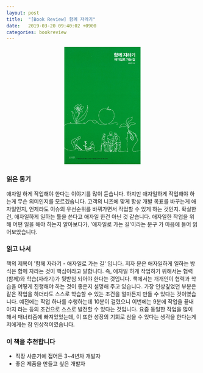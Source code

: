 ```yaml
---
layout: post
title:  "[Book Review] 함께 자라기"
date:   2019-03-20 09:40:02 +0900
categories: bookreview
---
```

<center>
<img src="/assets/postImages/20190320/BookReview1.jpg" alt="함께 자라기" width="200"/>
</center>

### 읽은 동기
애자일 하게 작업해야 한다는 이야기를 많이 듣습니다. 하지만 애자일하게 작업해야 하는게 무슨 의미인지를 모르겠습니다. 고객의 니즈에 맞게 항상 개발 목표를 바꾸는게 애자일인지, 언제라도 이슈의 우선순위를 바꿔가면서 작업할 수 있게 하는 것인지. 확실한건, 애자일하게 일하는 툴을 쓴다고 애자일 한건 아닌 것 같습니다. 애자일한 작업을 위해 어떤 일을 해야 하는지 알아보다가, '애자일로 가는 길'이라는 문구 가 마음에 들어 읽어보았습니다.

### 읽고 나서
책의 제목이 '함께 자라기 - 애자일로 가는 길' 입니다. 저자 분은 애자일하게 일하는 방식은 함께 자라는 것이 핵심이라고 말합니다. 즉, 애자일 하게 작업하기 위해서는 협력(함께)와 학습(자라기)가 뒷받침 되어야 한다는 것입니다. 책에서는 개개인이 협력과 학습을 어떻게 진행해야 하는 것이 좋은지 설명해 주고 있습니다. 가장 인상깊었던 부분은 같은 작업을 하더라도 스스로 학습할 수 있는 조건을 얼마든지 만들 수 있다는 것이였습니다. 예전에는 작업 하나를 수행하는데 10분이 걸렸으니 이번에는 9분에 작업을 끝내야지 라는 등의 조건으로 스스로 발전할 수 있다는 것입니다. 요즘 동일한 작업을 많이 해서 매너리즘에 빠져있었는데, 이 또한 성장의 기회로 삼을 수 있다는 생각을 한다는게 저에게는 참 인상적이였습니다.

### 이 책을 추천합니다
* 직장 사춘기에 접어든 3~4년차 개발자
* 좋은 제품을 만들고 싶은 개발자